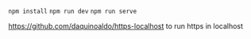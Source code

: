 `npm install` 
`npm run dev` 
`npm run serve`

https://github.com/daquinoaldo/https-localhost to run https in localhost
